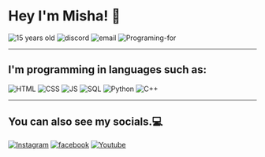 # Hey I'm Misha! 👋

![15 years old](https://img.shields.io/badge/-%2015%20years%20old-ffa500?style=for-the-badge&logo=) ![discord](https://img.shields.io/badge/-w1ndr%234596-7289DA?style=for-the-badge&logo=discord&logoColor=white)
![email](https://img.shields.io/badge/-mishaks2007@gmail.com-a00000?style=for-the-badge&logo=gmail&logoColor=white)
![Programing-for](https://img.shields.io/badge/-📘%20Programming%20student%20(2/5%20year)-7289?style=for-the-badge&logo=&logoColor=white)

---

## I'm programming in languages such as:
![HTML](https://img.shields.io/badge/-HTML5-FF8c00?style=for-the-badge&logo=html5&logoColor=white)
![CSS](https://img.shields.io/badge/-CSS3-008cff?style=for-the-badge&logo=CSS3&logoColor=white)
![JS](https://img.shields.io/badge/-JavaScript-e5de00?style=for-the-badge&logo=javascript&logoColor=black)
![SQL](https://img.shields.io/badge/-SQL-ababab?style=for-the-badge&logo=mysql&logoColor=white)
![Python](https://img.shields.io/badge/-Python-6bbbe3?style=for-the-badge&logo=python&logoColor=white)
![C++](https://img.shields.io/badge/-C++-0000ff?style=for-the-badge&logo=C%2b%2b&logoColor=white)






---
## You can also see my socials.💻
<a href="https://instagram.com/m1sha4ks/">![Instagram](https://img.shields.io/badge/-Instagram-ff00ff?style=for-the-badge&logo=instagram&logoColor=white)</a>
<a href="https://www.facebook.com/people/Misha-Aksonow/100041779002683/">![facebook](https://img.shields.io/badge/-FACEBOOK-0000ff?style=for-the-badge&logo=facebook&logoColor=white)</a>
<a href="https://www.youtube.com/channel/UCOqaR45g74g1ihZpORoyX3Q">![Youtube](https://img.shields.io/badge/-youtube-ff0000?style=for-the-badge&logo=youtube&logoColor=white)</a>





